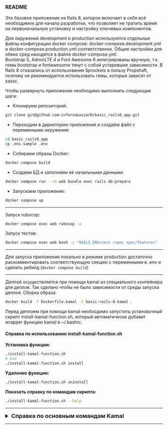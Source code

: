 ### README

Это базовое приложение на Rails 8, которое включает в себя всё необходимое для начала разработки, что позволяет не тратить время на первоначальную установку и настройку ключевых компонентов.

Для окружений development и production используются отдельные файлы конфигурации docker compose: docker-compose.development.yml и docker-compose.production.yml соответственно. Общие настройки для обеих сред находятся в файле docker-compose.yml. \
Bootstrap 5, AdminLTE 4 и Font Awesome 6 интегрированы вручную, т.к. гемы bootstrap и fontawesome тянут с собой устаревшие зависимости. В Rails 8 отказались от использования Sprockets в пользу Propshaft, поэтому не рекомендуется использовать гемы, которые зависят от sassc.

Чтобы развернуть приложение необходимо выполнить следующие шаги:

- Клонируем репозиторий:
```bash
git clone git@github.com:infernaLwizarD/basic_rails8_app.git
```

- Переходим в директорию приложения и создаём файл с переменными окружения:
```bash
cd basic_rails8_app
cp .env.sample .env
```

- Собираем образы Docker:
 ```bash
docker compose build
 ```

- Создаем БД и заполняем её начальными данными:
 ```bash
docker compose run --rm web bundle exec rails db:prepare
 ```

- Запускаем приложение:
 ```bash
docker compose up
 ```

---
Запуск rubocop:
```bash
docker compose exec web rubocop -a
```
Запуск тестов:
```bash
docker compose exec web bash -c "RAILS_ENV=test rspec spec/features"
 ```

---

Для запуска приложения локально в режиме production достаточно раскомментировать соответствующую секцию с переменными в .env и сделать ребилд (`docker compose build`)

---

Деплой осуществляется при помощи kamal из специального контейнера для деплоя. Так сделано чтобы не было зависимости от среды запуска деплоя.
Сборка образа:
```bash
docker build -f Dockerfile.kamal -t basic-rails-8-kamal .
```
Перед деплоем при помощи kamal необходимо запустить установочный скрипт install-kamal-function.sh, который автоматически добавит wrapper функцию kamal в ~/.bashrc.
#### Справка по использованию install-kamal-function.sh

**Установка функции:**

```bash
./install-kamal-function.sh
# или
./install-kamal-function.sh install
```

**Удаление функции:**
```bash
./install-kamal-function.sh uninstall
```

**Показать справку по командам скрипта:**
```bash
./install-kamal-function.sh --help
```

---
<details>
  <summary style="font-size: large; font-weight: bold;">Справка по основным командам Kamal</summary>

### Основные команды развертывания

#### Первоначальное развертывание
```bash
kamal setup           # Первоначальная настройка серверов и развертывание
kamal deploy          # Развертывание приложения (после setup)
```

#### Управление приложением
```bash
kamal app start       # Запустить приложение
kamal app stop        # Остановить приложение
kamal app restart     # Перезапустить приложение
kamal app exec "cmd"  # Выполнить команду в контейнере приложения
kamal app logs        # Показать логи приложения
kamal app logs -f     # Следить за логами в реальном времени
kamal app version     # Показать версию развернутого приложения
```

#### Консоль и отладка
```bash
kamal app exec -i bash              # Интерактивная bash-сессия в контейнере
kamal app exec "rails console"      # Rails консоль
kamal app exec "rails db:migrate"   # Выполнить миграции
kamal console                       # Интерактивная консоль (alias для exec -i bash)
```

#### Управление аксессуарами (базы данных, Redis и т.д.)
```bash
kamal accessory start redis         # Запустить Redis
kamal accessory stop redis          # Остановить Redis
kamal accessory restart redis       # Перезапустить Redis
kamal accessory logs redis          # Логи Redis
kamal accessory exec redis "cmd"    # Выполнить команду в Redis контейнере

kamal accessory start db            # Запустить базу данных
kamal accessory logs db             # Логи базы данных
```

#### Информация о состоянии
```bash
kamal details         # Подробная информация о развертывании
kamal audit           # История развертываний
kamal config          # Показать конфигурацию
kamal version         # Версия Kamal
```

#### Управление образами Docker
```bash
kamal build           # Собрать Docker образ
kamal build push      # Собрать и загрузить образ в registry
kamal registry login  # Войти в Docker registry
```

#### Управление серверами
```bash
kamal server bootstrap            # Установить Docker на серверы
kamal server exec "command"       # Выполнить команду на всех серверах
kamal server exec -r web "cmd"    # Выполнить команду на серверах роли 'web'
```

#### Откат версий
```bash
kamal rollback        # Откатиться к предыдущей версии
kamal rollback v1.2.3 # Откатиться к конкретной версии
```

#### Очистка и обслуживание
```bash
kamal prune all       # Удалить неиспользуемые образы и контейнеры
kamal prune images    # Удалить старые образы
kamal prune containers # Удалить остановленные контейнеры
```

#### Мониторинг и траблшутинг
```bash
kamal traefik logs    # Логи Traefik (если используется)
kamal traefik reload  # Перезагрузить конфигурацию Traefik

kamal ps              # Показать запущенные контейнеры
kamal ps -a           # Показать все контейнеры (включая остановленные)
```

#### SSL/TLS сертификаты
```bash
kamal traefik boot           # Запустить Traefik
kamal traefik reboot         # Перезапустить Traefik
kamal accessory boot letsencrypt  # Настроить Let's Encrypt (если сконфигурировано)
```

### Полезные комбинации команд

#### Полное обновление приложения
```bash
kamal build push && kamal deploy
```

#### Быстрая проверка состояния
```bash
kamal details && kamal app logs --lines 50
```

#### Отладка проблем с подключением
```bash
kamal server exec "docker ps -a"
kamal app logs --lines 100
kamal accessory logs db --lines 50
```

#### Обновление конфигурации без пересборки
```bash
kamal deploy --skip-push
```

### Переменные окружения

Kamal считывает переменные из `.env` файлов:
- `.env` - по-умолчанию основные переменные считываются отсюда
- `.env.erb` - можно создать переменные с ERB шаблонами
- Переменные можно передавать через `--env-file`. Как раз таким образом в данном приложении kamal считывает их из специального файла `--env-file .env.kamal`

### Файлы конфигурации

- `config/deploy.yml` - основная конфигурация Kamal
- `.kamalignore` - файлы для исключения из Docker контекста
- `Dockerfile.production` - инструкции для сборки образа приложения

### Примеры использования

```bash
# Полное развертывание с нуля
kamal setup

# Обновление кода приложения
git pull
kamal deploy

# Выполнение миграций
kamal app exec "rails db:migrate"

# Просмотр логов в реальном времени
kamal app logs -f

# Подключение к Rails консоли
kamal app exec -i "rails console"

# Перезапуск только приложения (без базы данных)
kamal app restart

# Откат к предыдущей версии при проблемах
kamal rollback
```

### Дополнительные опции

Большинство команд поддерживают дополнительные флаги:
- `--version=X.X.X` - указать конкретную версию
- `--hosts=server1,server2` - выполнить только на указанных серверах
- `--roles=web,worker` - выполнить только для указанных ролей
- `--dry-run` - показать что будет выполнено без реального выполнения
- `--verbose` - подробный вывод

Для получения справки по любой команде используйте:
```bash
kamal COMMAND --help
```

</details>

---